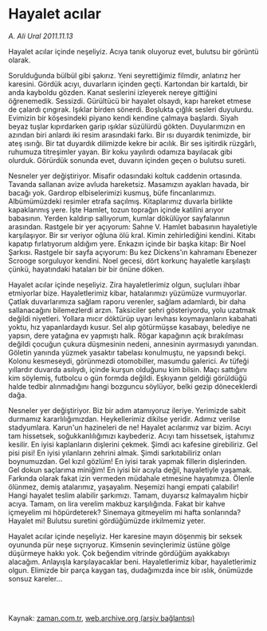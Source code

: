 # Hayalet acılar

*A. Ali Ural 2011.11.13*

<td class="columnist-detail">
<p>Hayalet acılar içinde neşeliyiz. Acıya tanık oluyoruz evet, bulutsu bir görüntü olarak.</p>
<p>
<div id="haberMetinDiv">
<p>Sorulduğunda bülbül gibi şakırız. Yeni seyrettiğimiz filmdir, anlatırız her karesini. Gördük acıyı, duvarların içinden geçti. Kartondan bir kartaldı, bir anda kayboldu gözden. Kanat seslerini izleyerek nereye gittiğini öğrenemedik. Sessizdi. Gürültücü bir hayalet olsaydı, kapı hareket etmese de çalardı çıngırak. Işıklar birden sönerdi. Boşlukta çığlık sesleri duyulurdu. Evimizin bir köşesindeki piyano kendi kendine çalmaya başlardı. Siyah beyaz tuşlar kıpırdarken garip ışıklar süzülürdü gökten. Duyularımızın en azından biri anlardı iki resim arasındaki farkı. Bir ısı duyardık tenimizde, bir ateş ısırığı. Bir tat duyardık dilimizde kekre bir acılık. Bir ses işitirdik rüzgârlı, ruhumuza titreşimler yayan. Bir koku yayılırdı odamıza bayılacak gibi olurduk. Görürdük sonunda evet, duvarın içinden geçen o bulutsu sureti.
<p>Nesneler yer değiştiriyor. Misafir odasındaki koltuk caddenin ortasında. Tavanda sallanan avize avluda hareketsiz. Masamızın ayakları havada, bir bacağı yok. Gardırop elbiselerimizi kusmuş, büfe fincanlarımızı. Albümümüzdeki resimler etrafa saçılmış. Kitaplarımız duvarla birlikte kapaklanmış yere. İşte Hamlet, tozun toprağın içinde katilini arıyor babasının. Yerden kaldırıp sallıyorum, kumlar dökülüyor sayfalarının arasından. Rastgele bir yer açıyorum: Sahne V. Hamlet babasının hayaletiyle karşılaşıyor. Bir sır veriyor oğluna ölü kral. Kimin zehirlediğini kendini. Kitabı kapatıp fırlatıyorum aldığım yere. Enkazın içinde bir başka kitap: Bir Noel Şarkısı. Rastgele bir sayfa açıyorum: Bu kez Dickens'ın kahramanı Ebenezer Scrooge sorguluyor kendini. Noel gecesi, dört korkunç hayaletle karşılaştı çünkü, hayatındaki hataları bir bir önüne döken.
<p>Hayalet acılar içinde neşeliyiz. Zira hayaletlerimiz olgun, suçluları ihbar etmiyorlar bize. Hayaletlerimiz kibar, hatalarımızı yüzümüze vurmuyorlar. Çatlak duvarlarımıza sağlam raporu verenler, sağlam adamlardı, bir daha sallanacağını bilemezlerdi arzın. Taksiciler şehri gösteriyordu, yolu uzatmak değildi niyetleri. Yollara mıcır döktürüp uyarı levhası koymayanların kabahati yoktu, hız yapanlardaydı kusur. Sel alıp götürmüşse kasabayı, belediye ne yapsın, dere yatağına ev yapmıştı halk. Rögar kapağının açık bırakılması değildi çocuğun çukura düşmesinin nedeni, annesinin ayırmasıydı yanından. Göletin yanında yüzmek yasaktır tabelası konulmuştu, ne yapsındı bekçi. Kolonu kesmeseydi, görünmezdi otomobiller, masumdu galerici. Av tüfeği yıllardır duvarda asılıydı, içinde kurşun olduğunu kim bilsin. Maçı sattığını kim söylemiş, futbolcu o gün formda değildi. Eşkıyanın geldiği görüldüğü halde tedbir alınmadığını hangi bozguncu söylüyor, belki gezip döneceklerdi dağa.
<p>Nesneler yer değiştiriyor. Biz bir adım atamıyoruz ileriye. Yerimizde sabit durmamız kararlılığımızdan. Heykellerimiz dikilse yeridir. Adımız verilse stadyumlara. Karun'un hazineleri de ne! Hayalet acılarımız var bizim. Acıyı tam hissetsek, soğukkanlılığımızı kaybederiz. Acıyı tam hissetsek, iştahımız kesilir. En iyisi kaplanların dişlerini çekmek. Şimdi acı kafesine girebiliriz. Gel pisi pisi! En iyisi yılanların zehrini almak. Şimdi sarkıtabiliriz onları boynumuzdan. Gel kızıl gözlüm! En iyisi tarak yapmak fillerin dişlerinden. Gel dokun saçlarıma miniğim! En iyisi bir acıyla değil, hayaletiyle yaşamak. Farkında olarak fakat izin vermeden müdahale etmesine hayatımıza. Ölenle ölünmez, demiş atalarımız, yaşayalım. Neşemizi hangi empati çalabilir! Hangi hayalet teslim alabilir şarkımızı. Tamam, duyarsız kalmayalım hiçbir acıya. Tamam, on lira verelim makbuz karşılığında. Fakat bir kahve içmeyelim mi höpürdeterek? Sinemaya gitmeyelim mi hafta sonlarında? Hayalet mi! Bulutsu suretini gördüğümüzde irkilmemiz yeter.
<p>Hayalet acılar içinde neşeliyiz. Her karesine mayın döşenmiş bir seksek oyununda pür neşe sıçrıyoruz. Kimsenin sevinçlerimiz üstüne gölge düşürmeye hakkı yok. Çok beğendim vitrinde gördüğüm ayakkabıyı alacağım. Anlayışla karşılayacaklar beni. Hayaletlerimiz kibar, hayaletlerimiz olgun. Elimizde bir parça kaygan taş, dudağımızda ince bir ıslık, önümüzde sonsuz kareler... </p></p></p></p></p></div>
</p>


<p><br>
		 </br></p></td>

Kaynak: [zaman.com.tr](http://zaman.com.tr/yazar.do?yazino=1201357), [web.archive.org (arşiv bağlantısı)](http://web.archive.org/web/20111116181848/http://www.zaman.com.tr:80/yazar.do?yazino=1201357)
